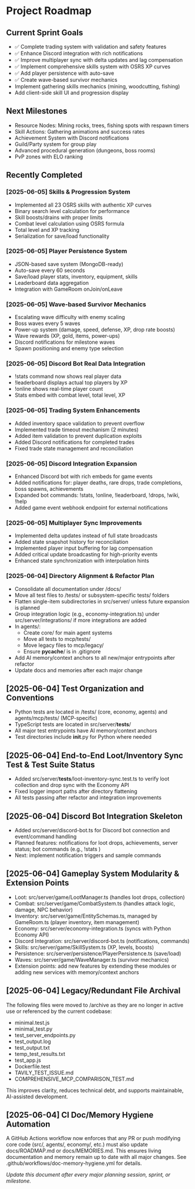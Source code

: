 # Project Roadmap

## Current Sprint Goals

- ✅ Complete trading system with validation and safety features
- ✅ Enhance Discord integration with rich notifications
- ✅ Improve multiplayer sync with delta updates and lag compensation
- ✅ Implement comprehensive skills system with OSRS XP curves
- ✅ Add player persistence with auto-save
- ✅ Create wave-based survivor mechanics
- Implement gathering skills mechanics (mining, woodcutting, fishing)
- Add client-side skill UI and progression display

## Next Milestones

- Resource Nodes: Mining rocks, trees, fishing spots with respawn timers
- Skill Actions: Gathering animations and success rates
- Achievement System with Discord notifications
- Guild/Party system for group play
- Advanced procedural generation (dungeons, boss rooms)
- PvP zones with ELO ranking

## Recently Completed

### [2025-06-05] Skills & Progression System

- Implemented all 23 OSRS skills with authentic XP curves
- Binary search level calculation for performance
- Skill boosts/drains with proper limits
- Combat level calculation using OSRS formula
- Total level and XP tracking
- Serialization for save/load functionality

### [2025-06-05] Player Persistence System

- JSON-based save system (MongoDB-ready)
- Auto-save every 60 seconds
- Save/load player stats, inventory, equipment, skills
- Leaderboard data aggregation
- Integration with GameRoom onJoin/onLeave

### [2025-06-05] Wave-based Survivor Mechanics

- Escalating wave difficulty with enemy scaling
- Boss waves every 5 waves
- Power-up system (damage, speed, defense, XP, drop rate boosts)
- Wave rewards (XP, gold, items, power-ups)
- Discord notifications for milestone waves
- Spawn positioning and enemy type selection

### [2025-06-05] Discord Bot Real Data Integration

- !stats command now shows real player data
- !leaderboard displays actual top players by XP
- !online shows real-time player count
- Stats embed with combat level, total level, XP

### [2025-06-05] Trading System Enhancements

- Added inventory space validation to prevent overflow
- Implemented trade timeout mechanism (2 minutes)
- Added item validation to prevent duplication exploits
- Added Discord notifications for completed trades
- Fixed trade state management and reconciliation

### [2025-06-05] Discord Integration Expansion

- Enhanced Discord bot with rich embeds for game events
- Added notifications for: player deaths, rare drops, trade completions, boss spawns, achievements
- Expanded bot commands: !stats, !online, !leaderboard, !drops, !wiki, !help
- Added game event webhook endpoint for external notifications

### [2025-06-05] Multiplayer Sync Improvements

- Implemented delta updates instead of full state broadcasts
- Added state snapshot history for reconciliation
- Implemented player input buffering for lag compensation
- Added critical update broadcasting for high-priority events
- Enhanced state synchronization with interpolation hints

### [2025-06-04] Directory Alignment & Refactor Plan

- Consolidate all documentation under /docs/
- Move all test files to /tests/ or subsystem-specific tests/ folders
- Flatten single-item subdirectories in src/server/ unless future expansion is planned
- Group integration logic (e.g., economy-integration.ts) under src/server/integrations/ if more integrations are added
- In agents/:
  - Create core/ for main agent systems
  - Move all tests to mcp/tests/
  - Move legacy files to mcp/legacy/
  - Ensure **pycache**/ is in .gitignore
- Add AI memory/context anchors to all new/major entrypoints after refactor
- Update docs and memories after each major change

## [2025-06-04] Test Organization and Conventions

- Python tests are located in /tests/ (core, economy, agents) and agents/mcp/tests/ (MCP-specific)
- TypeScript tests are located in src/server/**tests**/
- All major test entrypoints have AI memory/context anchors
- Test directories include **init**.py for Python where needed

## [2025-06-04] End-to-End Loot/Inventory Sync Test & Test Suite Status

- Added src/server/**tests**/loot-inventory-sync.test.ts to verify loot collection and drop sync with the Economy API
- Fixed logger import paths after directory flattening
- All tests passing after refactor and integration improvements

## [2025-06-04] Discord Bot Integration Skeleton

- Added src/server/discord-bot.ts for Discord bot connection and event/command handling
- Planned features: notifications for loot drops, achievements, server status; bot commands (e.g., !stats <player>)
- Next: implement notification triggers and sample commands

## [2025-06-04] Gameplay System Modularity & Extension Points

- Loot: src/server/game/LootManager.ts (handles loot drops, collection)
- Combat: src/server/game/CombatSystem.ts (handles attack logic, damage, NPC behavior)
- Inventory: src/server/game/EntitySchemas.ts, managed by GameRoom.ts (player inventory, item management)
- Economy: src/server/economy-integration.ts (syncs with Python Economy API)
- Discord Integration: src/server/discord-bot.ts (notifications, commands)
- Skills: src/server/game/SkillSystem.ts (XP, levels, boosts)
- Persistence: src/server/persistence/PlayerPersistence.ts (save/load)
- Waves: src/server/game/WaveManager.ts (survivor mechanics)
- Extension points: add new features by extending these modules or adding new services with memory/context anchors

## [2025-06-04] Legacy/Redundant File Archival

The following files were moved to /archive as they are no longer in active use or referenced by the current codebase:

- minimal.test.js
- minimal_test.py
- test_server_endpoints.py
- test_output.log
- test_output.txt
- temp_test_results.txt
- test_app.js
- Dockerfile.test
- TAVILY_TEST_ISSUE.md
- COMPREHENSIVE_MCP_COMPARISON_TEST.md

This improves clarity, reduces technical debt, and supports maintainable, AI-assisted development.

## [2025-06-04] CI Doc/Memory Hygiene Automation

A GitHub Actions workflow now enforces that any PR or push modifying core code (src/, agents/, economy/, etc.) must also update docs/ROADMAP.md or docs/MEMORIES.md. This ensures living documentation and memory remain up to date with all major changes. See .github/workflows/doc-memory-hygiene.yml for details.

_Update this document after every major planning session, sprint, or milestone._
